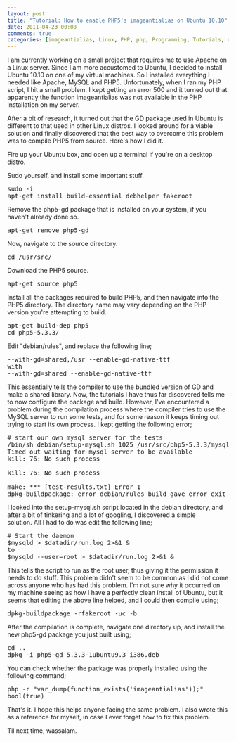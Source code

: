 ```yaml
---
layout: post
title: "Tutorial: How to enable PHP5's imageantialias on Ubuntu 10.10"
date: 2011-04-23 00:08
comments: true
categories: [imageantialias, Linux, PHP, php, Programming, Tutorials, ubuntu, ubuntu 10.10]
---
```

I am currently working on a small project that requires me to use Apache on a Linux server. Since I am more accustomed to Ubuntu, I decided to install Ubuntu 10.10 on one of my virtual machines. So I installed everything I needed like Apache, MySQL and PHP5. Unfortunately, when I ran my PHP script, I hit a small problem. I kept getting an error 500 and it turned out that apparently the function imageantialias was not available in the PHP installation on my server.

After a bit of research, it turned out that the GD package used in Ubuntu is different to that used in other Linux distros. I looked around for a viable solution and finally discovered that the best way to overcome this problem was to compile PHP5 from source. Here's how I did it.<!--more-->

Fire up your Ubuntu box, and open up a terminal if you're on a desktop distro.

Sudo yourself, and install some important stuff.
<pre>sudo -i
apt-get install build-essential debhelper fakeroot</pre>
Remove the php5-gd package that is installed on your system, if you haven't already done so.
<pre>apt-get remove php5-gd</pre>
Now, navigate to the source directory.
<pre>cd /usr/src/</pre>
Download the PHP5 source.
<pre>apt-get source php5</pre>
Install all the packages required to build PHP5, and then navigate into the PHP5 directory. The directory name may vary depending on the PHP version you're attempting to build.
<pre>apt-get build-dep php5
cd php5-5.3.3/</pre>
Edit "debian/rules", and replace the following line;
<pre>--with-gd=shared,/usr --enable-gd-native-ttf 
with
--with-gd=shared --enable-gd-native-ttf </pre>
This essentially tells the compiler to use the bundled version of GD and make a shared library. Now, the tutorials I have thus far discovered tells me to now configure the package and build. However, I've encountered a problem during the compilation process where the compiler tries to use the MySQL server to run some tests, and for some reason it keeps timing out trying to start its own process. I kept getting the following error;
<pre># start our own mysql server for the tests
/bin/sh debian/setup-mysql.sh 1025 /usr/src/php5-5.3.3/mysql_db
Timed out waiting for mysql server to be available
kill: 76: No such process

kill: 76: No such process

make: *** [test-results.txt] Error 1
dpkg-buildpackage: error debian/rules build gave error exit status 2</pre>
I looked into the setup-mysql.sh script located in the debian directory, and after a bit of tinkering and a lot of googling, I discovered a simple solution. All I had to do was edit the following line;
<pre># Start the daemon
$mysqld &gt; $datadir/run.log 2&gt;&amp;1 &amp;
to
$mysqld --user=root &gt; $datadir/run.log 2&gt;&amp;1 &amp;</pre>
This tells the script to run as the root user, thus giving it the permission it needs to do stuff. This problem didn't seem to be common as I did not come across anyone who has had this problem. I'm not sure why it occurred on my machine seeing as how I have a perfectly clean install of Ubuntu, but it seems that editing the above line helped, and I could then compile using;
<pre>dpkg-buildpackage -rfakeroot -uc -b</pre>
After the compilation is complete, navigate one directory up, and install the new php5-gd package you just built using;
<pre>cd ..
dpkg -i php5-gd_5.3.3-1ubuntu9.3_i386.deb</pre>
You can check whether the package was properly installed using the following command;
<pre>php -r "var_dump(function_exists('imageantialias'));"
bool(true)</pre>
That's it. I hope this helps anyone facing the same problem. I also wrote this as a reference for myself, in case I ever forget how to fix this problem.

Til next time, wassalam.

